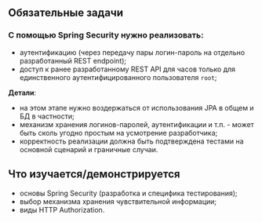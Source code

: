 ## Обязательные задачи

### С помощью Spring Security нужно реализовать:
  - аутентификацию (через передачу пары логин-пароль на отдельно разработанный REST endpoint);
  - доступ к ранее разработанному REST API для часов только для единственного аутентифицированного пользователя `root`;
  
**Детали**:
  - на этом этапе нужно воздержаться от использования JPA в общем и БД в частности;
  - механизм хранения логинов-паролей, аутентификации и т.п. - может быть сколь угодно простым на усмотрение разработчика;
  - корректность реализации должна быть подтверждена тестами на основной сценарий и граничные случаи.

## Что изучается/демонстрируется

  - основы Spring Security (разработка и специфика тестирования);
  - выбор механизма хранения чувствительной информации;
  - виды HTTP Authorization.